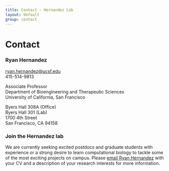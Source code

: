 ```yaml
---
title: Contact - Hernandez Lab
layout: default
group: contact
---
```

# Contact

### Ryan Hernandez

ryan.hernandez@ucsf.edu  
415-514-9813

Associate Professor  
Department of Bioengineering and Therapeutic Sciences  
University of California, San Francisco

Byers Hall 308A (Office)  
Byers Hall 301 (Lab)  
1700 4th Street  
San Francisco, CA 94158

### Join the Hernandez lab

We are currently seeking excited postdocs and graduate students with experience or a strong desire to learn computational biology to tackle some of the most exciting projects on campus. Please [email Ryan Hernandez](mailto:ryan.hernandez@ucsf.edu) with your CV and a description of your research interests for more information.